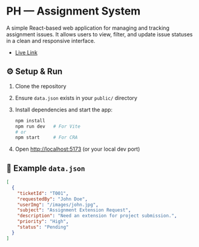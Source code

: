 # PH — Assignment System

A simple React-based web application for managing and tracking assignment issues. It allows users to view, filter, and update issue statuses in a clean and responsive interface.

- [Live Link](https://demo-ph-helpdesk.netlify.app/)

## ⚙️ Setup & Run

1. Clone the repository
2. Ensure `data.json` exists in your `public/` directory
3. Install dependencies and start the app:

   ```bash
   npm install
   npm run dev   # For Vite
   # or
   npm start     # For CRA
   ```
4. Open [http://localhost:5173](http://localhost:5173) (or your local dev port)

## 📁 Example `data.json`

```json
[
  {
    "ticketId": "T001",
    "requestedBy": "John Doe",
    "userImg": "/images/john.jpg",
    "subject": "Assignment Extension Request",
    "description": "Need an extension for project submission.",
    "priority": "High",
    "status": "Pending"
  }
]
```
